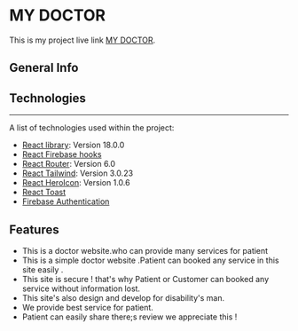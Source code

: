 # MY DOCTOR

This is my project live link [MY DOCTOR](https://my-doctor-8532c.web.app/).

## General Info

## Technologies
***
A list of technologies used within the project:
* [React library](https://reactjs.org/): Version 18.0.0 
* [React Firebase hooks](https://github.com/CSFrequency/react-firebase-hooks )
* [React Router](https://reactrouter.com/docs/en/v6/getting-started/overview): Version 6.0
* [React Tailwind](https://tailwindcss.com/docs/guides/create-react-app): Version 3.0.23
* [React HeroIcon](https://heroicons.com/): Version 1.0.6
* [React Toast](https://www.npmjs.com/package/react-toastify)
* [Firebase Authentication](https://firebase.google.com/?gclid=CjwKCAjw9e6SBhB2EiwA5myr9o1Uvgd818pxxFWpzUC7u0R0h8Ie6ryVOfSp_gtJM8_zohSlM4XI1BoCeQ8QAvD_BwE&gclsrc=aw.ds)

 ## Features 

* This is a doctor website.who can provide many services for patient
* This is a simple doctor website .Patient can booked any service in this site easily .
* This site is secure ! that's why Patient or Customer can booked any service without information lost.
* This site's  also design and develop for disability's man.
* We provide best service for patient.
* Patient can easily share there;s review we appreciate this !